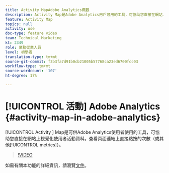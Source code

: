 ```yaml
---
title: Activity MapAdobe Analytics概觀
description: Activity Map是Adobe Analytics用戶可用的工具，可協助您直接在網站上視覺化使用者活動資料。 檢視頁面連結上直接點按的次數（或其他量度）。
feature: Activity Map
topics: null
activity: use
doc-type: feature video
team: Technical Marketing
kt: 2349
role: 業務從業人員
level: 初學者
translation-type: tm+mt
source-git-commit: f3b3fa7d91b0cb21005b57768ca23ed6700fcc03
workflow-type: tm+mt
source-wordcount: '107'
ht-degree: 17%

---
```



# [!UICONTROL 活動] Adobe Analytics  {#activity-map-in-adobe-analytics}

[!UICONTROL Activity ] Map是可供Adobe Analytics使用者使用的工具，可協助您直接在網站上視覺化使用者活動資料。查看頁面連結上直接點按的次數（或其他[!UICONTROL metrics]）。

>[!VIDEO](https://video.tv.adobe.com/v/25451/?quality=12)

如需有關本功能的詳細資訊，請瀏覽[文件](https://marketing.adobe.com/resources/help/zh_TW/analytics/activitymap/)。

